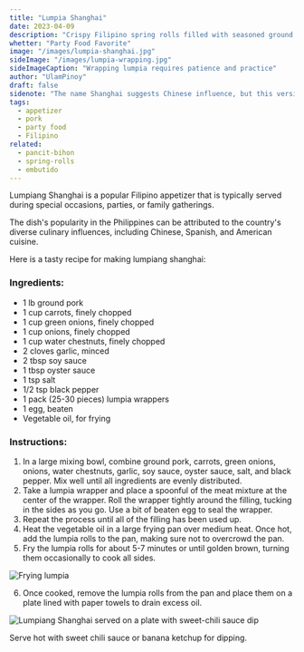 ```yaml
---
title: "Lumpia Shanghai"
date: 2023-04-09
description: "Crispy Filipino spring rolls filled with seasoned ground pork"
whetter: "Party Food Favorite"
image: "/images/lumpia-shanghai.jpg"
sideImage: "/images/lumpia-wrapping.jpg"
sideImageCaption: "Wrapping lumpia requires patience and practice"
author: "UlamPinoy"
draft: false
sidenote: "The name Shanghai suggests Chinese influence, but this version is distinctly Filipino"
tags:
  - appetizer
  - pork
  - party food
  - Filipino
related:
  - pancit-bihon
  - spring-rolls
  - embutido
---
```


Lumpiang Shanghai is a popular Filipino appetizer that is typically served during special occasions, parties, or family gatherings.

The dish's popularity in the Philippines can be attributed to the country's diverse culinary influences, including Chinese, Spanish, and American cuisine.

Here is a tasty recipe for making lumpiang shanghai:

### Ingredients:

- 1 lb ground pork
- 1 cup carrots, finely chopped
- 1 cup green onions, finely chopped
- 1 cup onions, finely chopped
- 1 cup water chestnuts, finely chopped
- 2 cloves garlic, minced
- 2 tbsp soy sauce
- 1 tbsp oyster sauce
- 1 tsp salt
- 1/2 tsp black pepper
- 1 pack (25-30 pieces) lumpia wrappers
- 1 egg, beaten
- Vegetable oil, for frying

### Instructions:

1. In a large mixing bowl, combine ground pork, carrots, green onions, onions, water chestnuts, garlic, soy sauce, oyster sauce, salt, and black pepper. Mix well until all ingredients are evenly distributed.
2. Take a lumpia wrapper and place a spoonful of the meat mixture at the center of the wrapper. Roll the wrapper tightly around the filling, tucking in the sides as you go. Use a bit of beaten egg to seal the wrapper.
3. Repeat the process until all of the filling has been used up.
4. Heat the vegetable oil in a large frying pan over medium heat. Once hot, add the lumpia rolls to the pan, making sure not to overcrowd the pan.
5. Fry the lumpia rolls for about 5-7 minutes or until golden brown, turning them occasionally to cook all sides.

![Frying lumpia](/images/frying-lumpia.jpg)

6. Once cooked, remove the lumpia rolls from the pan and place them on a plate lined with paper towels to drain excess oil.

![Lumpiang Shanghai served on a plate with sweet-chili sauce dip](/images/lumpia-shanghai-plate-dip.jpg)

Serve hot with sweet chili sauce or banana ketchup for dipping.
